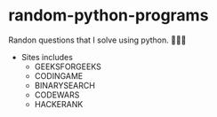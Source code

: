 # random-python-programs
Randon questions that I solve using python. 👨🏻‍💻
* Sites includes
    * GEEKSFORGEEKS
    * CODINGAME
    * BINARYSEARCH
    * CODEWARS
    * HACKERANK